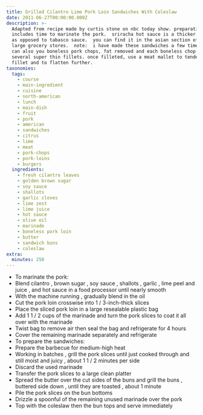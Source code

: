 ```yaml
---
title: Grilled Cilantro Lime Pork Loin Sandwiches With Coleslaw
date: 2011-06-27T00:00:00.000Z
description: >-
  Adapted from recipe made by curtis stone on nbc today show. preparation time
  includes time to marinate the pork.  sriracha hot sauce is a thicker hot sauce
  as opposed to tabasco sauce.  you can find it in the asian section of most
  large grocery stores.  note:  i have made these sandwiches a few times and you
  can also you boneless pork chops, fat removed and each boneless chop cut into
  several super thin fillets. once filleted, use a meat mallet to tenderize each
  fillet and to flatten further.
taxonomies:
  tags:
    - course
    - main-ingredient
    - cuisine
    - north-american
    - lunch
    - main-dish
    - fruit
    - pork
    - american
    - sandwiches
    - citrus
    - lime
    - meat
    - pork-chops
    - pork-loins
    - burgers
  ingredients:
    - fresh cilantro leaves
    - golden brown sugar
    - soy sauce
    - shallots
    - garlic cloves
    - lime zest
    - lime juice
    - hot sauce
    - olive oil
    - marinade
    - boneless pork loin
    - butter
    - sandwich buns
    - coleslaw
extra:
  minutes: 250
---
```

 - To marinate the pork:
 - Blend cilantro , brown sugar , soy sauce , shallots , garlic , lime peel and juice , and hot sauce in a food processor until nearly smooth
 - With the machine running , gradually blend in the oil
 - Cut the pork loin crosswise into 1 / 3-inch-thick slices
 - Place the sliced pork loin in a large resealable plastic bag
 - Add 1 1 / 2 cups of the marinade and turn the pork slices to coat it all over with the marinade
 - Twist bag to remove air then seal the bag and refrigerate for 4 hours
 - Cover the remaining marinade separately and refrigerate
 - To prepare the sandwiches:
 - Prepare the barbecue for medium-high heat
 - Working in batches , grill the pork slices until just cooked through and still moist and juicy , about 1 1 / 2 minutes per side
 - Discard the used marinade
 - Transfer the pork slices to a large clean platter
 - Spread the butter over the cut sides of the buns and grill the buns , buttered side down , until they are toasted , about 1 minute
 - Pile the pork slices on the bun bottoms
 - Drizzle a spoonful of the remaining unused marinade over the pork
 - Top with the coleslaw then the bun tops and serve immediately
